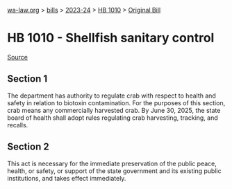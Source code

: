 [wa-law.org](/) > [bills](/bills/) > [2023-24](/bills/2023-24) > [HB 1010](/bills/2023-24/hb/1010/) > [Original Bill](/bills/2023-24/hb/1010/1/)

# HB 1010 - Shellfish sanitary control

[Source](http://lawfilesext.leg.wa.gov/biennium/2023-24/Pdf/Bills/House%20Bills/1010.pdf)

## Section 1
The department has authority to regulate crab with respect to health and safety in relation to biotoxin contamination. For the purposes of this section, crab means any commercially harvested crab. By June 30, 2025, the state board of health shall adopt rules regulating crab harvesting, tracking, and recalls.

## Section 2
This act is necessary for the immediate preservation of the public peace, health, or safety, or support of the state government and its existing public institutions, and takes effect immediately.

